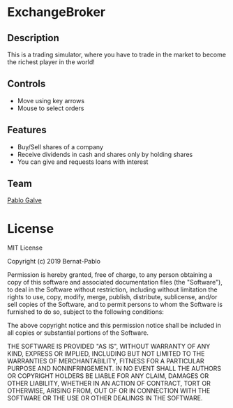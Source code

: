 # ExchangeBroker
## Description
This is a trading simulator, where you have to trade in the market to become the richest player in the world!

## Controls
* Move using key arrows
* Mouse to select orders

## Features
* Buy/Sell shares of a company
* Receive dividends in cash and shares only by holding shares
* You can give and requests loans with interest

## Team
[Pablo Galve](https://github.com/pablogalve)

# License
MIT License

Copyright (c) 2019 Bernat-Pablo

Permission is hereby granted, free of charge, to any person obtaining a copy
of this software and associated documentation files (the "Software"), to deal
in the Software without restriction, including without limitation the rights
to use, copy, modify, merge, publish, distribute, sublicense, and/or sell
copies of the Software, and to permit persons to whom the Software is
furnished to do so, subject to the following conditions:

The above copyright notice and this permission notice shall be included in all
copies or substantial portions of the Software.

THE SOFTWARE IS PROVIDED "AS IS", WITHOUT WARRANTY OF ANY KIND, EXPRESS OR
IMPLIED, INCLUDING BUT NOT LIMITED TO THE WARRANTIES OF MERCHANTABILITY,
FITNESS FOR A PARTICULAR PURPOSE AND NONINFRINGEMENT. IN NO EVENT SHALL THE
AUTHORS OR COPYRIGHT HOLDERS BE LIABLE FOR ANY CLAIM, DAMAGES OR OTHER
LIABILITY, WHETHER IN AN ACTION OF CONTRACT, TORT OR OTHERWISE, ARISING FROM,
OUT OF OR IN CONNECTION WITH THE SOFTWARE OR THE USE OR OTHER DEALINGS IN THE
SOFTWARE.

